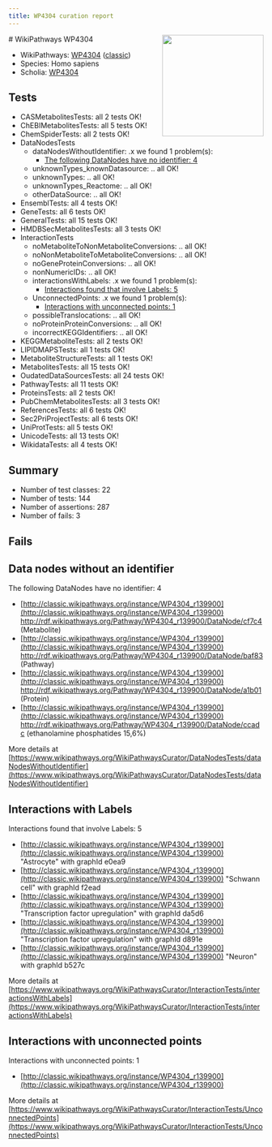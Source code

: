 ```yaml
---
title: WP4304 curation report
---
```


<img style="float: right; width: 200px" src="https://upload.wikimedia.org/wikipedia/commons/thumb/8/83/Wplogo_with_text_500.png/640px-Wplogo_with_text_500.png" />
# WikiPathways WP4304

* WikiPathways: [WP4304](https://wikipathways.org/pathways/WP4304) ([classic](https://classic.wikipathways.org/instance/WP4304))
* Species: Homo sapiens
* Scholia: [WP4304](https://scholia.toolforge.org/wikipathways/WP4304)
## Tests
* CASMetabolitesTests: all 2 tests OK!
* ChEBIMetabolitesTests: all 5 tests OK!
* ChemSpiderTests: all 2 tests OK!
* DataNodesTests
    * dataNodesWithoutIdentifier: .x we found 1 problem(s):
        * [The following DataNodes have no identifier: 4](#d2d32fa3)
    * unknownTypes_knownDatasource: .. all OK!
    * unknownTypes: .. all OK!
    * unknownTypes_Reactome: .. all OK!
    * otherDataSource: .. all OK!
* EnsemblTests: all 4 tests OK!
* GeneTests: all 6 tests OK!
* GeneralTests: all 15 tests OK!
* HMDBSecMetabolitesTests: all 3 tests OK!
* InteractionTests
    * noMetaboliteToNonMetaboliteConversions: .. all OK!
    * noNonMetaboliteToMetaboliteConversions: .. all OK!
    * noGeneProteinConversions: .. all OK!
    * nonNumericIDs: .. all OK!
    * interactionsWithLabels: .x we found 1 problem(s):
        * [Interactions found that involve Labels: 5](#630d267c)
    * UnconnectedPoints: .x we found 1 problem(s):
        * [Interactions with unconnected points: 1](#35a61ad9)
    * possibleTranslocations: .. all OK!
    * noProteinProteinConversions: .. all OK!
    * incorrectKEGGIdentifiers: .. all OK!
* KEGGMetaboliteTests: all 2 tests OK!
* LIPIDMAPSTests: all 1 tests OK!
* MetaboliteStructureTests: all 1 tests OK!
* MetabolitesTests: all 15 tests OK!
* OudatedDataSourcesTests: all 24 tests OK!
* PathwayTests: all 11 tests OK!
* ProteinsTests: all 2 tests OK!
* PubChemMetabolitesTests: all 3 tests OK!
* ReferencesTests: all 6 tests OK!
* Sec2PriProjectTests: all 6 tests OK!
* UniProtTests: all 5 tests OK!
* UnicodeTests: all 13 tests OK!
* WikidataTests: all 4 tests OK!


## Summary

* Number of test classes: 22
* Number of tests: 144
* Number of assertions: 287
* Number of fails: 3

## Fails

<a name="d2d32fa3" />

## Data nodes without an identifier

The following DataNodes have no identifier: 4

* [http://classic.wikipathways.org/instance/WP4304_r139900](http://classic.wikipathways.org/instance/WP4304_r139900) http://rdf.wikipathways.org/Pathway/WP4304_r139900/DataNode/cf7c4 (Metabolite)
* [http://classic.wikipathways.org/instance/WP4304_r139900](http://classic.wikipathways.org/instance/WP4304_r139900) http://rdf.wikipathways.org/Pathway/WP4304_r139900/DataNode/baf83 (Pathway)
* [http://classic.wikipathways.org/instance/WP4304_r139900](http://classic.wikipathways.org/instance/WP4304_r139900) http://rdf.wikipathways.org/Pathway/WP4304_r139900/DataNode/a1b01 (Protein)
* [http://classic.wikipathways.org/instance/WP4304_r139900](http://classic.wikipathways.org/instance/WP4304_r139900) http://rdf.wikipathways.org/Pathway/WP4304_r139900/DataNode/ccadc (ethanolamine phosphatides 15,6%)


More details at [https://www.wikipathways.org/WikiPathwaysCurator/DataNodesTests/dataNodesWithoutIdentifier](https://www.wikipathways.org/WikiPathwaysCurator/DataNodesTests/dataNodesWithoutIdentifier)

<a name="630d267c" />

## Interactions with Labels

Interactions found that involve Labels: 5

* [http://classic.wikipathways.org/instance/WP4304_r139900](http://classic.wikipathways.org/instance/WP4304_r139900) "Astrocyte" with graphId e0ea9
* [http://classic.wikipathways.org/instance/WP4304_r139900](http://classic.wikipathways.org/instance/WP4304_r139900) "Schwann cell" with graphId f2ead
* [http://classic.wikipathways.org/instance/WP4304_r139900](http://classic.wikipathways.org/instance/WP4304_r139900) "Transcription factor upregulation" with graphId da5d6
* [http://classic.wikipathways.org/instance/WP4304_r139900](http://classic.wikipathways.org/instance/WP4304_r139900) "Transcription factor upregulation" with graphId d891e
* [http://classic.wikipathways.org/instance/WP4304_r139900](http://classic.wikipathways.org/instance/WP4304_r139900) "Neuron" with graphId b527c


More details at [https://www.wikipathways.org/WikiPathwaysCurator/InteractionTests/interactionsWithLabels](https://www.wikipathways.org/WikiPathwaysCurator/InteractionTests/interactionsWithLabels)

<a name="35a61ad9" />

## Interactions with unconnected points

Interactions with unconnected points: 1

* [http://classic.wikipathways.org/instance/WP4304_r139900](http://classic.wikipathways.org/instance/WP4304_r139900)


More details at [https://www.wikipathways.org/WikiPathwaysCurator/InteractionTests/UnconnectedPoints](https://www.wikipathways.org/WikiPathwaysCurator/InteractionTests/UnconnectedPoints)

